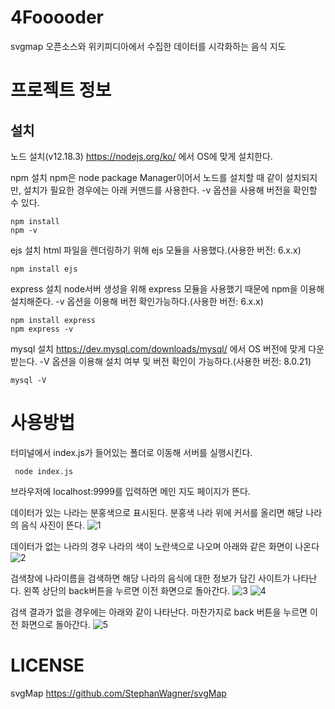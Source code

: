 # 4Fooooder
svgmap 오픈소스와 위키피디아에서 수집한 데이터를 시각화하는 음식 지도

# 프로젝트 정보

## 설치
노드 설치(v12.18.3)
https://nodejs.org/ko/ 에서 OS에 맞게 설치한다.

npm 설치
npm은 node package Manager이어서 노드를 설치할 때 같이 설치되지만,
설치가 필요한 경우에는 아래 커맨드를 사용한다. -v 옵션을 사용해 버전을 확인할 수 있다.
```
npm install
npm -v
```

ejs 설치
html 파일을 렌더링하기 위해 ejs 모듈을 사용했다.(사용한 버전: 6.x.x)
```
npm install ejs
```

express 설치
node서버 생성을 위해 express 모듈을 사용했기 때문에 npm을 이용해 설치해준다. -v 옵션을 이용해 버전 확인가능하다.(사용한 버전: 6.x.x)
```
npm install express
npm express -v
```

mysql 설치
https://dev.mysql.com/downloads/mysql/ 에서 OS 버전에 맞게 다운받는다. -V 옵션을 이용해 설치 여부 및 버전 확인이 가능하다.(사용한 버전: 8.0.21) 
```
mysql -V
```

# 사용방법

터미널에서 index.js가 들어있는 폴더로 이동해 서버를 실행시킨다.
```
 node index.js
```
브라우저에 localhost:9999를 입력하면 메인 지도 페이지가 뜬다.


데이터가 있는 나라는 분홍색으로 표시된다. 분홍색 나라 위에 커서를 올리면 해당 나라의 음식 사진이 뜬다.
![1](https://user-images.githubusercontent.com/48848525/90511931-3d6c2e80-e198-11ea-982f-a8aa17fa4b6b.png)

데이터가 없는 나라의 경우 나라의 색이 노란색으로 나오며 아래와 같은 화면이 나온다
![2](https://user-images.githubusercontent.com/48848525/90512850-bf108c00-e199-11ea-8275-2bc558060238.png)

검색창에 나라이름을 검색하면 해당 나라의 음식에 대한 정보가 담긴 사이트가 나타난다. 
왼쪽 상단의 back버튼을 누르면 이전 화면으로 돌아간다.
![3](https://user-images.githubusercontent.com/48848525/90512929-dc455a80-e199-11ea-9b43-7ca84810a289.png)
![4](https://user-images.githubusercontent.com/48848525/90513038-08f97200-e19a-11ea-8229-a0585aaf89c4.png)

검색 결과가 없을 경우에는 아래와 같이 나타난다. 마찬가지로 back 버튼을 누르면 이전 화면으로 돌아간다.
![5](https://user-images.githubusercontent.com/48848525/90513100-1e6e9c00-e19a-11ea-8afd-8bcb1cec3490.png)

# LICENSE

svgMap
https://github.com/StephanWagner/svgMap
